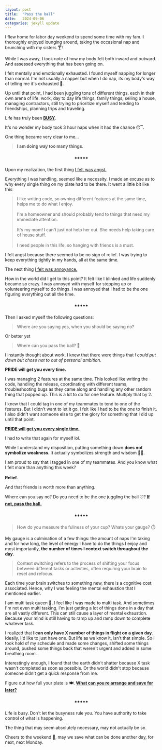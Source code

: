 ```yaml
---
layout: post
title:  "Pass the ball"
date:   2024-09-06
categories: jekyll update
--- 
```



I flew home for labor day weekend to spend some time with my fam. I thoroughly enjoyed lounging around, taking the occasional nap and brunching with my sisters :cocktail:! 

While I was away, I took note of how my body felt both inward and outward. And assessed everything that has been going on.
 
I felt mentally and emotionally exhausted. I found myself napping for longer than normal. I'm not usually a napper but when I do nap, its my body's way of telling me it's exhausted :sleeping_bed:. 

 Up until that point, I had been juggling tons of different things, each in their own arena of life: work, day to day life things, family things, selling a house, managing contractors, still trying to prioritize myself and tending to friendships, planning trips and traveling. 
 
 Life has truly been **<u>BUSY</u>**. 

 It's no wonder my body took 3 hour naps when it had the chance :sleeping:.


One thing became very clear to me...

> **I am doing way too many things.**


 <h3 style="display: flex; justify-content: center;">*****</h3>
Upon my realization, the first thing <u>I felt was angst.</u> 

Everything I was handling, seemed like a necessity. I made an excuse as to why every single thing on my plate had to be there. It went a little bit like this: 

> I like writing code, so owning different features at the same time, helps me to do what I enjoy.
 <br><br>
> I'm a homeowner and should probably tend to things that need my immediate attention. 
<br><br>
> It's my mom! I can't just not help her out. She needs help taking care of house stuff.
 <br><br>
> I need people in this life, so hanging with friends is a must. 



I felt angst because there seemed to be no sign of relief. I was trying to keep everything tightly in my hands, all at the same time. 

The next thing <u>I felt was annoyance.</u> 

How in the world did I get to this point? It felt like I blinked and life suddenly became so crazy. I was annoyed with myself for stepping up or volunteering myself to do things. I was annoyed that I had to be the one figuring everything out all the time. 

 <h3 style="display: flex; justify-content: center;">*****</h3>

Then I asked myself the following questions:
> Where are you saying yes, when you should be saying no?

Or better yet

> Where can you pass the ball? :volleyball:

I instantly thought about work. I knew that there were things that *I could put down but chose not to out of personal ambition*.

**PRIDE will get you every time.**

I was managing 2 features at the same time. This looked like writing the code, handling the release, coordinating with different teams, troubleshooting bugs as they came along and handling any other random thing that popped up. This is a lot to do for one feature. Multiply that by 2.

 I knew that I could tag in one of my teammates to tend to one of the features. But I didn't want to let it go. I felt like I had to be the one to finish it. I also didn't want someone else to get the glory for something that I did up until that point. 

**<u>PRIDE will get you every single time.</u>**

I had to write that again for myself lol. 


While I understand my disposition, putting something down **does not symbolize weakness**. It actually symbolizes strength and wisdom :muscle::brain:. 

I am proud to say that I tagged in one of my teammates. And you know what I felt more than anything this week? <br><br>**Relief.**

And that friends is worth more than anything. 

Where can you say no? Do you need to be the one juggling the ball :baseball:? 
**<u>If not, pass the ball.</u>**

 <h3 style="display: flex; justify-content: center;">*****</h3>

> How do you measure the fullness of your cup? Whats your gauge? :stopwatch:

My gauge is a culmination of a few things: the amount of naps I'm taking and for how long, the level of energy I have to do the things I enjoy and most importantly, **the number of times I context switch throughout the day**.

> Context switching refers to the process of shifting your focus between different tasks or activities, often requiring your brain to reset and refocus. 

Each time your brain switches to something new, there is a cognitive cost associated. Hence, why I was feeling the mental exhaustion that I mentioned earlier. 

I am multi task queen 	:crown:. I feel like I was made to multi task. And sometimes I'm not even multi tasking, I'm just getting a lot of things done in a day that are all vastly different. This can still cause a layer of mental exhaustion. Because your mind is still having to ramp up and ramp down to complete whatever task. 

I realized that **I can only have X number of things in flight on a given day**. Ideally, I'd like to just have one. But life as we know it, isn't that simple. So I took hold of my schedule and made some changes, shifted some things around, pushed some things back that weren't urgent and added in some breathing room. 

Interestingly enough, I found that the earth didn't shatter because X task wasn't completed as soon as possible. Or the world didn't stop because someone didn't get a quick response from me. 

Figure out how full your plate is :plate_with_cutlery:. **<u>What can you re arrange and save for later?</u>**


<h3 style="display: flex; justify-content: center;">*****</h3>

Life is busy. Don't let the busyness rule you. You have authority to take control of what is happening. 

The thing that may seem absolutely necessary, may not actually be so.

Cheers to the weekend :wine_glass:, may we save what can be done another day, for next, next Monday. 